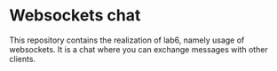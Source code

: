 # Websockets chat

This repository contains the realization of lab6, namely usage of websockets. It is a chat where you can exchange messages with other clients.
